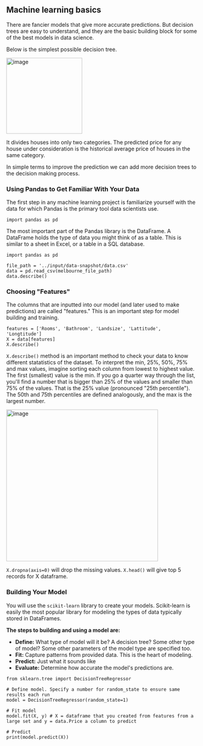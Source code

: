 ## Machine learning basics

There are fancier models that give more accurate predictions. But decision trees are easy to understand, and they are the basic building block for some of the best models in data science.

Below is the simplest possible decision tree.

<img width="200" alt="image" src="https://github.com/user-attachments/assets/2f279bde-9933-49fc-a4a6-d48c2e386eaa" />

It divides houses into only two categories. The predicted price for any house under consideration is the historical average price of houses in the same category.

In simple terms to improve the prediction we can add more decision trees to the decision making process.

### Using Pandas to Get Familiar With Your Data
The first step in any machine learning project is familiarize yourself with the data for which Pandas is the primary tool data scientists use.

`import pandas as pd`

The most important part of the Pandas library is the DataFrame. A DataFrame holds the type of data you might think of as a table.
This is similar to a sheet in Excel, or a table in a SQL database.

```
import pandas as pd

file_path = '../input/data-snapshot/data.csv'
data = pd.read_csv(melbourne_file_path)
data.describe()
```

### Choosing "Features"

The columns that are inputted into our model (and later used to make predictions) are called "features."
This is an important step for model building and training.

```
features = ['Rooms', 'Bathroom', 'Landsize', 'Lattitude', 'Longtitude']
X = data[features]
X.describe()
```

`X.describe()` method is an important method to check your data to know different statatistics of the dataset.
To interpret the min, 25%, 50%, 75% and max values, imagine sorting each column from lowest to highest value. 
The first (smallest) value is the min. 
If you go a quarter way through the list, you'll find a number that is bigger than 25% of the values and smaller than 75% of the values. 
That is the 25% value (pronounced "25th percentile"). The 50th and 75th percentiles are defined analogously, and the max is the largest number.

<img width="400" alt="image" src="https://github.com/user-attachments/assets/224770a3-73d5-4f7c-815a-a620e80f6b20" />

`X.dropna(axis=0)` will drop the missing values. `X.head()` will give top 5 records for X dataframe.

### Building Your Model
You will use the `scikit-learn` library to create your models. 
Scikit-learn is easily the most popular library for modeling the types of data typically stored in DataFrames.

**The steps to building and using a model are:**

* **Define:** What type of model will it be? A decision tree? Some other type of model? Some other parameters of the model type are specified too.
* **Fit:** Capture patterns from provided data. This is the heart of modeling.
* **Predict:** Just what it sounds like
* **Evaluate:** Determine how accurate the model's predictions are.

```
from sklearn.tree import DecisionTreeRegressor

# Define model. Specify a number for random_state to ensure same results each run
model = DecisionTreeRegressor(random_state=1)

# Fit model
model.fit(X, y) # X = dataframe that you created from features from a large set and y = data.Price a column to predict

# Predict
print(model.predict(X))

```

